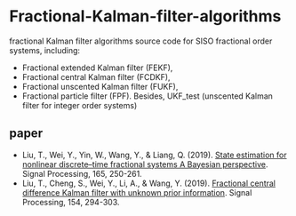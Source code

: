 # Fractional-Kalman-filter-algorithms
fractional Kalman filter algorithms source code for SISO fractional order systems, including: 
- Fractional extended Kalman filter (FEKF),  
- Fractional central Kalman filter (FCDKF),  
- Fractional unscented Kalman filter (FUKF),  
- Fractional particle filter (FPF).
Besides, UKF_test (unscented Kalman filter for integer order systems)

## paper
- Liu, T., Wei, Y., Yin, W., Wang, Y., & Liang, Q. (2019). [State estimation for nonlinear discrete–time fractional systems A Bayesian perspective](https://www.sciencedirect.com/science/article/pii/S0165168419302452). Signal Processing, 165, 250-261.
- Liu, T., Cheng, S., Wei, Y., Li, A., & Wang, Y. (2019). [Fractional central difference Kalman filter with unknown prior information](https://www.sciencedirect.com/science/article/pii/S0165168418302676). Signal Processing, 154, 294-303.
